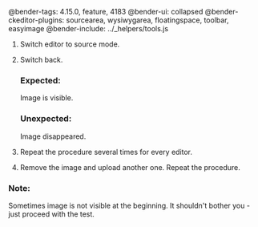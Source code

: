 @bender-tags: 4.15.0, feature, 4183
@bender-ui: collapsed
@bender-ckeditor-plugins: sourcearea, wysiwygarea, floatingspace, toolbar, easyimage
@bender-include: ../_helpers/tools.js

1. Switch editor to source mode.
2. Switch back.

	### Expected:

	Image is visible.

	### Unexpected:

	Image disappeared.

3. Repeat the procedure several times for every editor.
4. Remove the image and upload another one. Repeat the procedure.

### Note:

Sometimes image is not visible at the beginning. It shouldn't bother you - just proceed with the test.
